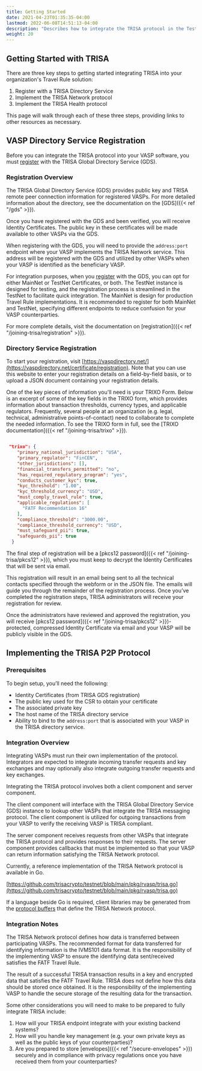 ```yaml
---
title: Getting Started
date: 2021-04-23T01:35:35-04:00
lastmod: 2022-06-08T14:51:13-04:00
description: "Describes how to integrate the TRISA protocol in the TestNet"
weight: 20
---
```



## Getting Started with TRISA

There are three key steps to getting started integrating TRISA into your organization's Travel Rule solution:

1. Register with a TRISA Directory Service
2. Implement the TRISA Network protocol
3. Implement the TRISA Health protocol

This page will walk through each of these three steps, providing links to other resources as necessary.

## VASP Directory Service Registration

Before you can integrate the TRISA protocol into your VASP software, you must [register](https://vaspdirectory.net/certificate/registration) with the TRISA Global Directory Service (GDS).

### Registration Overview

The TRISA Global Directory Service (GDS) provides public key and TRISA remote peer connection information for registered VASPs. For more detailed information about the directory, see the documentation on the [GDS]({{< ref "/gds" >}}).

Once you have registered with the GDS and been verified, you will receive Identity Certificates. The public key in these certificates will be made available to other VASPs via the GDS.

When registering with the GDS, you will need to provide the `address:port` endpoint where your VASP implements the TRISA Network service. This address will be registered with the GDS and utilized by other VASPs when your VASP is identified as the beneficiary VASP.

For integration purposes, when you [register](https://vaspdirectory.net/certificate/registration) with the GDS, you can opt for either MainNet or TestNet Certificates, or both. The TestNet instance is designed for testing, and the registration process is streamlined in the TestNet to facilitate quick integration. The MainNet is design for production Travel Rule implementations. It is recommended to register for both MainNet and TestNet, specifying different endpoints to reduce confusion for your VASP counterparties.

For more complete details, visit the documentation on [registration]({{< ref "/joining-trisa/registration" >}}).

### Directory Service Registration

To start your registration, visit [https://vaspdirectory.net/](https://vaspdirectory.net/certificate/registration). Note that you can use this website to enter your registration details on a field-by-field basis, or to upload a JSON document containing your registration details.

One of the key pieces of information you'll need is your TRIXO Form. Below is an excerpt of some of the key fields in the TRIXO form, which provides information about transaction thresholds, currency types, and applicable regulators. Frequently, several people at an organization (e.g. legal, technical, administrative points-of-contact) need to collaborate to complete the needed information. To see the TRIXO form in full, see the [TRIXO documentation]({{< ref "/joining-trisa/trixo" >}}).

```json

 "trixo": {
    "primary_national_jurisdiction": "USA",
    "primary_regulator": "FinCEN",
    "other_jurisdictions": [],
    "financial_transfers_permitted": "no",
    "has_required_regulatory_program": "yes",
    "conducts_customer_kyc": true,
    "kyc_threshold": "1.00",
    "kyc_threshold_currency": "USD",
    "must_comply_travel_rule": true,
    "applicable_regulations": [
      "FATF Recommendation 16"
    ],
    "compliance_threshold": "3000.00",
    "compliance_threshold_currency": "USD",
    "must_safeguard_pii": true,
    "safeguards_pii": true
  }
```


The final step of registration will be a [pkcs12 password]({{< ref "/joining-trisa/pkcs12" >}}), which you must keep to decrypt the Identity Certificates that will be sent via email.

This registration will result in an email being sent to all the technical contacts specified through the webform or in the JSON file. The emails will guide you through the remainder of the registration process. Once you’ve completed the registration steps, TRISA administrators will receive your registration for review.

Once the administrators have reviewed and approved the registration, you will receive [pkcs12 password]({{< ref "/joining-trisa/pkcs12" >}})-protected, compressed Identity Certificate via email and your VASP will be publicly visible in the GDS.


## Implementing the TRISA P2P Protocol

### Prerequisites

To begin setup, you’ll need the following:

*   Identity Certificates (from TRISA GDS registration)
*   The public key used for the CSR to obtain your certificate
*   The associated private key
*   The host name of the TRISA directory service
*   Ability to bind to the `address:port` that is associated with your VASP in the TRISA directory service.

### Integration Overview

Integrating VASPs must run their own implementation of the protocol. Integrators are expected to integrate incoming transfer requests and key exchanges and may optionally also integrate outgoing transfer requests and key exchanges.

Integrating the TRISA protocol involves both a client component and server component.

The client component will interface with the TRISA Global Directory Service (GDS) instance to lookup other VASPs that integrate the TRISA messaging protocol. The client component is utilized for outgoing transactions from your VASP to verify the receiving VASP is TRISA compliant.

The server component receives requests from other VASPs that integrate the TRISA protocol and provides responses to their requests. The server component provides callbacks that must be implemented so that your VASP can return information satisfying the TRISA Network protocol.

Currently, a reference implementation of the TRISA Network protocol is available in Go.

[https://github.com/trisacrypto/testnet/blob/main/pkg/rvasp/trisa.go](https://github.com/trisacrypto/testnet/blob/main/pkg/rvasp/trisa.go)

If a language beside Go is required, client libraries may be generated from the [protocol buffers](https://github.com/trisacrypto/trisa/tree/main/proto) that define the TRISA Network protocol.

### Integration Notes

The TRISA Network protocol defines how data is transferred between participating VASPs. The recommended format for data transferred for identifying information is the IVMS101 data format. It is the responsibility of the implementing VASP to ensure the identifying data sent/received satisfies the FATF Travel Rule.

The result of a successful TRISA transaction results in a key and encrypted data that satisfies the FATF Travel Rule. TRISA does not define how this data should be stored once obtained. It is the responsibility of the implementing VASP to handle the secure storage of the resulting data for the transaction.

Some other considerations you will need to make to be prepared to fully integrate TRISA include:

1. How will your TRISA endpoint integrate with your existing backend systems?
2. How will you handle key management (e.g. your own private keys as well as the public keys of your counterparties)?
3. Are you prepared to store [envelopes]({{< ref "/secure-envelopes" >}}) securely and in compliance with privacy regulations once you have received them from your counterparties?


